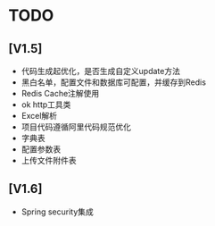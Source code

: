 # TODO

## [V1.5]
- 代码生成起优化，是否生成自定义update方法
- 黑白名单，配置文件和数据库可配置，并缓存到Redis
- Redis Cache注解使用
- ok http工具类
- Excel解析
- 项目代码遵循阿里代码规范优化
- 字典表
- 配置参数表
- 上传文件附件表

## [V1.6]
- Spring security集成